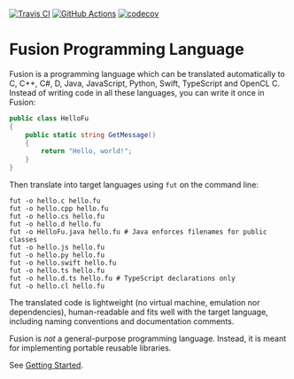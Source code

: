 [![Travis CI](https://travis-ci.com/pfusik/cito.svg?branch=master)](https://travis-ci.com/github/pfusik/cito)
[![GitHub Actions](https://github.com/fusionlanguage/fut/actions/workflows/test.yml/badge.svg)](https://github.com/fusionlanguage/fut/actions/workflows/test.yml)
[![codecov](https://codecov.io/gh/pfusik/cito/branch/master/graph/badge.svg?token=M7UX4WJKI3)](https://codecov.io/gh/pfusik/cito)

Fusion Programming Language
===========================

Fusion is a programming language which can be translated automatically to
C, C++, C#, D, Java, JavaScript, Python, Swift, TypeScript and OpenCL C.
Instead of writing code in all these languages, you can write it once in Fusion:

```csharp
public class HelloFu
{
    public static string GetMessage()
    {
        return "Hello, world!";
    }
}
```

Then translate into target languages using `fut` on the command line:
```
fut -o hello.c hello.fu
fut -o hello.cpp hello.fu
fut -o hello.cs hello.fu
fut -o hello.d hello.fu
fut -o HelloFu.java hello.fu # Java enforces filenames for public classes
fut -o hello.js hello.fu
fut -o hello.py hello.fu
fut -o hello.swift hello.fu
fut -o hello.ts hello.fu
fut -o hello.d.ts hello.fu # TypeScript declarations only
fut -o hello.cl hello.fu
```

The translated code is lightweight (no virtual machine, emulation nor
dependencies), human-readable and fits well with the target language,
including naming conventions and documentation comments.

Fusion is _not_ a general-purpose programming language.
Instead, it is meant for implementing portable reusable libraries.

See [Getting Started](doc/getting-started.md).
